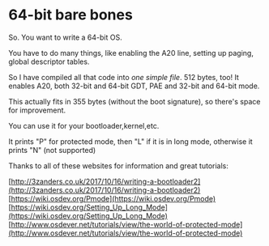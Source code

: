 # 64-bit bare bones

So. You want to write a 64-bit OS.

You have to do many things, like enabling the A20 line, setting up paging, global descriptor tables.

So I have compiled all that code into *one simple file*. 512 bytes, too! It enables A20, both 32-bit and 64-bit GDT, PAE and 32-bit and 64-bit mode.

This actually fits in 355 bytes (without the boot signature), so there's space for improvement.

You can use it for your bootloader,kernel,etc.

It prints "P" for protected mode, then "L" if it is in long mode, otherwise it prints "N" (not supported)

Thanks to all of these websites for information and great tutorials:

[http://3zanders.co.uk/2017/10/16/writing-a-bootloader2](http://3zanders.co.uk/2017/10/16/writing-a-bootloader2)
[https://wiki.osdev.org/Pmode](https://wiki.osdev.org/Pmode)
[https://wiki.osdev.org/Setting_Up_Long_Mode](https://wiki.osdev.org/Setting_Up_Long_Mode)
[http://www.osdever.net/tutorials/view/the-world-of-protected-mode](http://www.osdever.net/tutorials/view/the-world-of-protected-mode)
